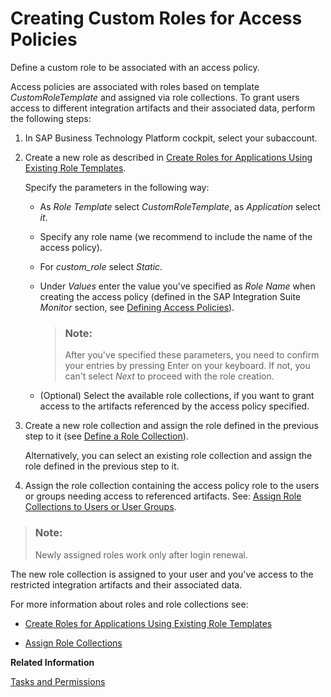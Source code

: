 <!-- loio7db3c87f6c744016b7eed9838912e123 -->

# Creating Custom Roles for Access Policies

Define a custom role to be associated with an access policy.



Access policies are associated with roles based on template *CustomRoleTemplate* and assigned via role collections. To grant users access to different integration artifacts and their associated data, perform the following steps:

1.  In SAP Business Technology Platform cockpit, select your subaccount.

2.  Create a new role as described in [Create Roles for Applications Using Existing Role Templates](https://help.sap.com/docs/CP_AUTHORIZ_TRUST_MNG/ae8e8427ecdf407790d96dad93b5f723/2670fd27fc804ad99313385711d644f6.html?version=Cloud).

    Specify the parameters in the following way:

    -   As *Role Template* select *CustomRoleTemplate*, as *Application* select *it*.

    -   Specify any role name \(we recommend to include the name of the access policy\).

    -   For *custom\_role* select *Static*.

    -   Under *Values* enter the value you've specified as *Role Name* when creating the access policy \(defined in the SAP Integration Suite *Monitor* section, see [Defining Access Policies](defining-access-policies-b0d7950.md)\).

        > ### Note:  
        > After you've specified these parameters, you need to confirm your entries by pressing Enter on your keyboard. If not, you can't select *Next* to proceed with the role creation.

    -   \(Optional\) Select the available role collections, if you want to grant access to the artifacts referenced by the access policy specified.


3.  Create a new role collection and assign the role defined in the previous step to it \(see [Define a Role Collection](https://help.sap.com/docs/BTP/65de2977205c403bbc107264b8eccf4b/4b20383efab341f181becf0a947a5498.html?version=Cloud)\).

    Alternatively, you can select an existing role collection and assign the role defined in the previous step to it.

4.  Assign the role collection containing the access policy role to the users or groups needing access to referenced artifacts. See: [Assign Role Collections to Users or User Groups](https://help.sap.com/docs/BTP/65de2977205c403bbc107264b8eccf4b/31532c77bd61421e9d40d100fd75ef52.html?version=Cloud).

> ### Note:  
> Newly assigned roles work only after login renewal.

The new role collection is assigned to your user and you've access to the restricted integration artifacts and their associated data.

For more information about roles and role collections see:

-   [Create Roles for Applications Using Existing Role Templates](https://help.sap.com/docs/CP_AUTHORIZ_TRUST_MNG/ae8e8427ecdf407790d96dad93b5f723/2670fd27fc804ad99313385711d644f6.html?version=Cloud)

-   [Assign Role Collections](https://help.sap.com/viewer/65de2977205c403bbc107264b8eccf4b/Cloud/en-US/9e1bf57130ef466e8017eab298b40e5e.html) 

**Related Information**  


[Tasks and Permissions](../60-Security/tasks-and-permissions-556d557.md "")

